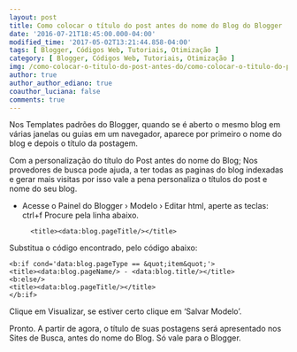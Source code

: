```yaml
---
layout: post
title: Como colocar o título do post antes do nome do Blog do Blogger
date: '2016-07-21T18:45:00.000-04:00'
modified_time: '2017-05-02T13:21:44.858-04:00'
tags: [ Blogger, Códigos Web, Tutoriais, Otimização ]
category: [ Blogger, Códigos Web, Tutoriais, Otimização ]
img: /como-colocar-o-titulo-do-post-antes-do/como-colocar-o-titulo-do-post-antes-do.jpg
author: true
author_author_ediano: true
coauthor_luciana: false
comments: true
---
```


Nos Templates padrões do Blogger, quando se é aberto o mesmo blog em várias janelas ou guias em um navegador, aparece por primeiro o nome do blog e depois o título da postagem.

Com a personalização do título do Post antes do nome do Blog; Nos provedores de busca pode ajuda, a ter todas as paginas do blog indexadas e gerar mais visitas por isso vale a pena personaliza o títulos do post e nome do seu blog.

* Acesse o Painel do Blogger › Modelo › Editar html, aperte as teclas: ctrl+f Procure pela linha abaixo.

        <title><data:blog.pageTitle/></title>

Substitua o código encontrado, pelo código abaixo:

    <b:if cond='data:blog.pageType == &quot;item&quot;'>
    <title><data:blog.pageName/> - <data:blog.title/></title>
    <b:else/>
    <title><data:blog.pageTitle/></title>
    </b:if>

Clique em Visualizar, se estiver certo clique em ‘Salvar Modelo’.

Pronto. A partir de agora, o título de suas postagens será apresentado nos Sites de Busca, antes do nome do Blog. Só vale para o Blogger.